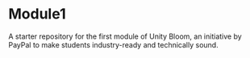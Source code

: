 # Module1
A starter repository for the first module of Unity Bloom, an initiative by PayPal to make students industry-ready and technically sound.
